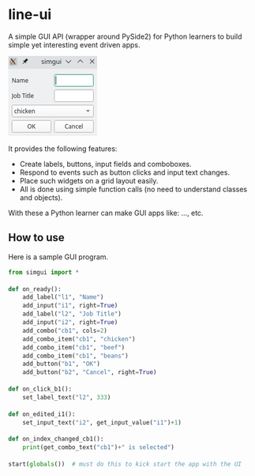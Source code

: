 # line-ui
A simple GUI API (wrapper around PySide2) for Python learners to build simple yet interesting event driven apps.

![a sample GUI app](images/simgui.png)

It provides the following features:
* Create labels, buttons, input fields and comboboxes.
* Respond to events such as button clicks and input text changes.
* Place such widgets on a grid layout easily.
* All is done using simple function calls (no need to understand classes and objects).

With these a Python learner can make GUI apps like: ..., etc.

## How to use
Here is a sample GUI program.

```python
from simgui import *

def on_ready():
    add_label("l1", "Name")
    add_input("i1", right=True)
    add_label("l2", "Job Title")
    add_input("i2", right=True)
    add_combo("cb1", cols=2)
    add_combo_item("cb1", "chicken")
    add_combo_item("cb1", "beef")
    add_combo_item("cb1", "beans")
    add_button("b1", "OK")
    add_button("b2", "Cancel", right=True)

def on_click_b1():
    set_label_text("l2", 333)

def on_edited_i1():
    set_input_text("i2", get_input_value("i1")+1)

def on_index_changed_cb1():
    print(get_combo_text("cb1")+" is selected")

start(globals())  # must do this to kick start the app with the UI
```
